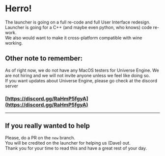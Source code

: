 # Herro!
The launcher is going on a full re-code and full User Interface redesign. <br>
Launcher is going for a C++ (and maybe even python, who knows) code re-work. <br>
We also would want to make it cross-platform compatible with wine working. <br>

## Other note to remember:
As of right now, we do not have any MacOS testers for Universe Engine.
We are not hiring and we will not invite anyone unless we feel like doing so. <br>
If you want updates about Universe Engine, please go check at the discord server <br>
### [https://discord.gg/RaHmP5fgyA](https://discord.gg/RaHmP5fgyA)

---

## If you really wanted to help
Please, do a PR on the `new` branch. <br>
You will be credited on the launcher for helping us (Dave) out. <br>
Thank you for your time to read this and have a great rest of your day. <br>